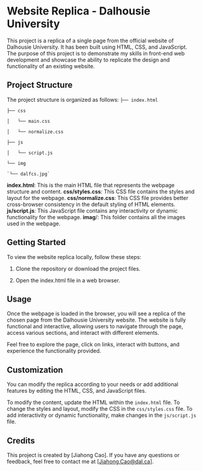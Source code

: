 # **Website Replica - Dalhousie University**
This project is a replica of a single page from the official website of Dalhousie University. It has been built using HTML, CSS, and JavaScript. The purpose of this project is to demonstrate my skills in front-end web development and showcase the ability to replicate the design and functionality of an existing website.


## **Project Structure**
The project structure is organized as follows:
`├── index.html`

`├── css`

`│   └── main.css`

`│   └── normalize.css`

`├── js`

`│   └── script.js`

`└── img`

    `└── dalfcs.jpg`

    
**index.html**: This is the main HTML file that represents the webpage structure and content.
**css/styles.css**: This CSS file contains the styles and layout for the webpage.
**css/normalize.css**: This CSS file provides better cross-browser consistency in the default styling of HTML elements.
**js/script.js**: This JavaScript file contains any interactivity or dynamic functionality for the webpage.
**imag**/: This folder contains all the images used in the webpage.

## Getting Started
To view the website replica locally, follow these steps:

1. Clone the repository or download the project files.

2. Open the index.html file in a web browser.

## Usage
Once the webpage is loaded in the browser, you will see a replica of the chosen page from the Dalhousie University website. The website is fully functional and interactive, allowing users to navigate through the page, access various sections, and interact with different elements.

Feel free to explore the page, click on links, interact with buttons, and experience the functionality provided.

## Customization
You can modify the replica according to your needs or add additional features by editing the HTML, CSS, and JavaScript files.

To modify the content, update the HTML within the `index.html` file.
To change the styles and layout, modify the CSS in the `css/styles.css` file.
To add interactivity or dynamic functionality, make changes in the `js/script.js` file.

## Credits
This project is created by [Jiahong Cao]. If you have any questions or feedback, feel free to contact me at [Jiahong.Cao@dal.ca].